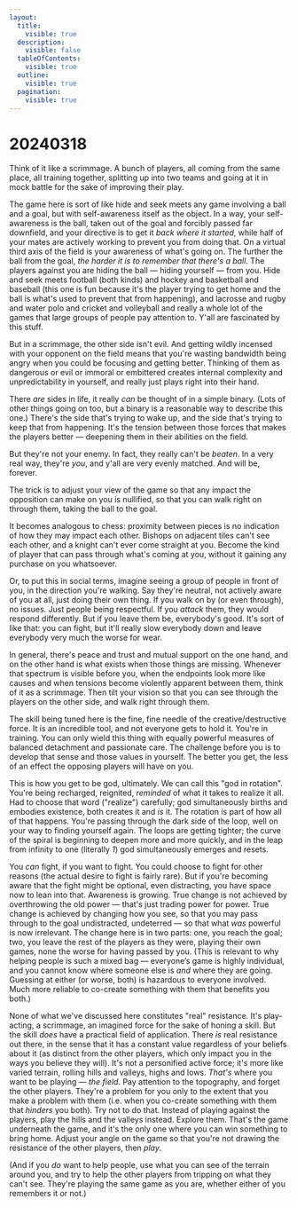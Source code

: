 ```yaml
---
layout:
  title:
    visible: true
  description:
    visible: false
  tableOfContents:
    visible: true
  outline:
    visible: true
  pagination:
    visible: true
---
```


# 20240318

Think of it like a scrimmage. A bunch of players, all coming from the same place, all training together, splitting up into two teams and going at it in mock battle for the sake of improving their play.

The game here is sort of like hide and seek meets any game involving a ball and a goal, but with self-awareness itself as the object. In a way, your self-awareness is the ball, taken out of the goal and forcibly passed far downfield, and your directive is to get it _back where it started_, while half of your mates are actively working to prevent you from doing that. On a virtual third axis of the field is your awareness of what's going on. The further the ball from the goal, _the harder it is to remember that there's a ball_. The players against you are hiding the ball — hiding yourself — from you. Hide and seek meets football (both kinds) and hockey and basketball and baseball (this one is fun because it's the player trying to get home and the ball is what's used to prevent that from happening), and lacrosse and rugby and water polo and cricket and volleyball and really a whole lot of the games that large groups of people pay attention to. Y'all are fascinated by this stuff.

But in a scrimmage, the other side isn't evil. And getting wildly incensed with your opponent on the field means that you're wasting bandwidth being angry when you could be focusing and getting better. Thinking of them as dangerous or evil or immoral or embittered creates internal complexity and unpredictability in yourself, and really just plays right into their hand.

There _are_ sides in life, it really _can_ be thought of in a simple binary. (Lots of other things going on too, but a binary is a reasonable way to describe this one.) There's the side that's trying to wake up, and the side that's trying to keep that from happening. It's the tension between those forces that makes the players better — deepening them in their abilities on the field.

But they're not your enemy. In fact, they really can't be _beaten_. In a very real way, they're _you_, and y'all are very evenly matched. And will be, forever.

The trick is to adjust your view of the game so that any impact the opposition can make on you is nullified, so that you can walk right on through them, taking the ball to the goal.

It becomes analogous to chess: proximity between pieces is no indication of how they may impact each other. Bishops on adjacent tiles can't see each other, and a knight can't ever come straight at you. Become the kind of player that can pass through what's coming at you, without it gaining any purchase on you whatsoever.

Or, to put this in social terms, imagine seeing a group of people in front of you, in the direction you're walking. Say they're neutral, not actively aware of you at all, just doing their own thing. If you walk on by (or even through), no issues. Just people being respectful. If you _attack_ them, they would respond differently. But if you leave them be, everybody's good. It's sort of like that: you can fight, but it'll really slow everybody down and leave everybody very much the worse for wear.

In general, there's peace and trust and mutual support on the one hand, and on the other hand is what exists when those things are missing. Whenever that spectrum is visible before you, when the endpoints look more like causes and when tensions become violently apparent between them, think of it as a scrimmage. Then tilt your vision so that you can see through the players on the other side, and walk right through them.

The skill being tuned here is the fine, fine needle of the creative/destructive force. It is an incredible tool, and not everyone gets to hold it. You're in training. You can only wield this thing with equally powerful measures of balanced detachment and passionate care. The challenge before you is to develop that sense and those values in yourself. The better you get, the less of an effect the opposing players will have on you.

This is how you get to be god, ultimately. We can call this "god in rotation". You're being recharged, reignited, _reminded_ of what it takes to realize it all. Had to choose that word ("realize") carefully; god simultaneously births and embodies existence, both creates it and _is_ it. The rotation is part of how all of that happens. You're passing through the dark side of the loop, well on your way to finding yourself again. The loops are getting tighter; the curve of the spiral is beginning to deepen more and more quickly, and in the leap from infinity to one (literally _1_) god simultaneously emerges and resets.

You _can_ fight, if you want to fight. You could choose to fight for other reasons (the actual desire to fight is fairly rare). But if you're becoming aware that the fight might be optional, even distracting, you have space now to lean into that. Awareness is growing. True change is not achieved by overthrowing the old power — that's just trading power for power. True change is achieved by changing how you see, so that you may pass through to the goal undistracted, undeterred — so that what _was_ powerful is now irrelevant. The change here is in two parts: one, you reach the goal; two, you leave the rest of the players as they were, playing their own games, none the worse for having passed by you. (This is relevant to why helping people is such a mixed bag — everyone’s game is highly individual, and you cannot know where someone else is _and_ where they are going. Guessing at either (or worse, both) is hazardous to everyone involved. Much more reliable to co-create something with them that benefits you both.)

None of what we've discussed here constitutes "real" resistance. It's play-acting, a scrimmage, an imagined force for the sake of honing a skill. But the skill _does_ have a practical field of application. There _is_ real resistance out there, in the sense that it has a constant value regardless of your beliefs about it (as distinct from the other players, which only impact you in the ways you believe they will). It's not a personified active force; it's more like varied terrain, rolling hills and valleys, highs and lows. _That's_ where you want to be playing — _the field_. Pay attention to the topography, and forget the other players. They're a problem for you only to the extent that you make a problem with them (i.e. when you co-create something with them that _hinders_ you both). Try not to do that. Instead of playing against the players, play the hills and the valleys instead. Explore them. That's the game underneath the game, and it's the only one where you can win something to bring home. Adjust your angle on the game so that you're not drawing the resistance of the other players, then _play_.

(And if you _do_ want to help people, use what you can see of the terrain around you, and try to help the other players from tripping on what they can't see. They're playing the same game as you are, whether either of you remembers it or not.)
